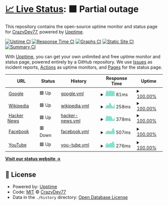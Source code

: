 # [📈 Live Status](https://CrazyDev77.github.io/status-page-2): <!--live status--> **🟧 Partial outage**

This repository contains the open-source uptime monitor and status page for [CrazyDev77](https://CrazyDev77.github.io/status-page-2), powered by [Upptime](https://github.com/upptime/upptime).

[![Uptime CI](https://github.com/CrazyDev77/status-page-2/workflows/Uptime%20CI/badge.svg)](https://github.com/CrazyDev77/status-page-2/actions?query=workflow%3A%22Uptime+CI%22)
[![Response Time CI](https://github.com/CrazyDev77/status-page-2/workflows/Response%20Time%20CI/badge.svg)](https://github.com/CrazyDev77/status-page-2/actions?query=workflow%3A%22Response+Time+CI%22)
[![Graphs CI](https://github.com/CrazyDev77/status-page-2/workflows/Graphs%20CI/badge.svg)](https://github.com/CrazyDev77/status-page-2/actions?query=workflow%3A%22Graphs+CI%22)
[![Static Site CI](https://github.com/CrazyDev77/status-page-2/workflows/Static%20Site%20CI/badge.svg)](https://github.com/CrazyDev77/status-page-2/actions?query=workflow%3A%22Static+Site+CI%22)
[![Summary CI](https://github.com/CrazyDev77/status-page-2/workflows/Summary%20CI/badge.svg)](https://github.com/CrazyDev77/status-page-2/actions?query=workflow%3A%22Summary+CI%22)

With [Upptime](https://upptime.js.org), you can get your own unlimited and free uptime monitor and status page, powered entirely by a GitHub repository. We use [Issues](https://github.com/CrazyDev77/status-page-2/issues) as incident reports, [Actions](https://github.com/CrazyDev77/status-page-2/actions) as uptime monitors, and [Pages](https://CrazyDev77.github.io/status-page-2) for the status page.

<!--start: status pages-->
<!-- This summary is generated by Upptime (https://github.com/upptime/upptime) -->
<!-- Do not edit this manually, your changes will be overwritten -->
<!-- prettier-ignore -->
| URL | Status | History | Response Time | Uptime |
| --- | ------ | ------- | ------------- | ------ |
| <img alt="" src="https://icons.duckduckgo.com/ip3/www.google.com.ico" height="13"> [Google](https://www.google.com) | 🟩 Up | [google.yml](https://github.com/CrazyDev77/status-page-2/commits/HEAD/history/google.yml) | <details><summary><img alt="Response time graph" src="./graphs/google/response-time-week.png" height="20"> 81ms</summary><br><a href="https://CrazyDev77.github.io/status-page-2/history/google"><img alt="Response time 112" src="https://img.shields.io/endpoint?url=https%3A%2F%2Fraw.githubusercontent.com%2FCrazyDev77%2Fstatus-page-2%2FHEAD%2Fapi%2Fgoogle%2Fresponse-time.json"></a><br><a href="https://CrazyDev77.github.io/status-page-2/history/google"><img alt="24-hour response time 0" src="https://img.shields.io/endpoint?url=https%3A%2F%2Fraw.githubusercontent.com%2FCrazyDev77%2Fstatus-page-2%2FHEAD%2Fapi%2Fgoogle%2Fresponse-time-day.json"></a><br><a href="https://CrazyDev77.github.io/status-page-2/history/google"><img alt="7-day response time 81" src="https://img.shields.io/endpoint?url=https%3A%2F%2Fraw.githubusercontent.com%2FCrazyDev77%2Fstatus-page-2%2FHEAD%2Fapi%2Fgoogle%2Fresponse-time-week.json"></a><br><a href="https://CrazyDev77.github.io/status-page-2/history/google"><img alt="30-day response time 127" src="https://img.shields.io/endpoint?url=https%3A%2F%2Fraw.githubusercontent.com%2FCrazyDev77%2Fstatus-page-2%2FHEAD%2Fapi%2Fgoogle%2Fresponse-time-month.json"></a><br><a href="https://CrazyDev77.github.io/status-page-2/history/google"><img alt="1-year response time 114" src="https://img.shields.io/endpoint?url=https%3A%2F%2Fraw.githubusercontent.com%2FCrazyDev77%2Fstatus-page-2%2FHEAD%2Fapi%2Fgoogle%2Fresponse-time-year.json"></a></details> | <details><summary><a href="https://CrazyDev77.github.io/status-page-2/history/google">100.00%</a></summary><a href="https://CrazyDev77.github.io/status-page-2/history/google"><img alt="All-time uptime 100.00%" src="https://img.shields.io/endpoint?url=https%3A%2F%2Fraw.githubusercontent.com%2FCrazyDev77%2Fstatus-page-2%2FHEAD%2Fapi%2Fgoogle%2Fuptime.json"></a><br><a href="https://CrazyDev77.github.io/status-page-2/history/google"><img alt="24-hour uptime 100.00%" src="https://img.shields.io/endpoint?url=https%3A%2F%2Fraw.githubusercontent.com%2FCrazyDev77%2Fstatus-page-2%2FHEAD%2Fapi%2Fgoogle%2Fuptime-day.json"></a><br><a href="https://CrazyDev77.github.io/status-page-2/history/google"><img alt="7-day uptime 100.00%" src="https://img.shields.io/endpoint?url=https%3A%2F%2Fraw.githubusercontent.com%2FCrazyDev77%2Fstatus-page-2%2FHEAD%2Fapi%2Fgoogle%2Fuptime-week.json"></a><br><a href="https://CrazyDev77.github.io/status-page-2/history/google"><img alt="30-day uptime 100.00%" src="https://img.shields.io/endpoint?url=https%3A%2F%2Fraw.githubusercontent.com%2FCrazyDev77%2Fstatus-page-2%2FHEAD%2Fapi%2Fgoogle%2Fuptime-month.json"></a><br><a href="https://CrazyDev77.github.io/status-page-2/history/google"><img alt="1-year uptime 99.99%" src="https://img.shields.io/endpoint?url=https%3A%2F%2Fraw.githubusercontent.com%2FCrazyDev77%2Fstatus-page-2%2FHEAD%2Fapi%2Fgoogle%2Fuptime-year.json"></a></details>
| <img alt="" src="https://icons.duckduckgo.com/ip3/en.wikipedia.org.ico" height="13"> [Wikipedia](https://en.wikipedia.org) | 🟩 Up | [wikipedia.yml](https://github.com/CrazyDev77/status-page-2/commits/HEAD/history/wikipedia.yml) | <details><summary><img alt="Response time graph" src="./graphs/wikipedia/response-time-week.png" height="20"> 258ms</summary><br><a href="https://CrazyDev77.github.io/status-page-2/history/wikipedia"><img alt="Response time 217" src="https://img.shields.io/endpoint?url=https%3A%2F%2Fraw.githubusercontent.com%2FCrazyDev77%2Fstatus-page-2%2FHEAD%2Fapi%2Fwikipedia%2Fresponse-time.json"></a><br><a href="https://CrazyDev77.github.io/status-page-2/history/wikipedia"><img alt="24-hour response time 0" src="https://img.shields.io/endpoint?url=https%3A%2F%2Fraw.githubusercontent.com%2FCrazyDev77%2Fstatus-page-2%2FHEAD%2Fapi%2Fwikipedia%2Fresponse-time-day.json"></a><br><a href="https://CrazyDev77.github.io/status-page-2/history/wikipedia"><img alt="7-day response time 258" src="https://img.shields.io/endpoint?url=https%3A%2F%2Fraw.githubusercontent.com%2FCrazyDev77%2Fstatus-page-2%2FHEAD%2Fapi%2Fwikipedia%2Fresponse-time-week.json"></a><br><a href="https://CrazyDev77.github.io/status-page-2/history/wikipedia"><img alt="30-day response time 300" src="https://img.shields.io/endpoint?url=https%3A%2F%2Fraw.githubusercontent.com%2FCrazyDev77%2Fstatus-page-2%2FHEAD%2Fapi%2Fwikipedia%2Fresponse-time-month.json"></a><br><a href="https://CrazyDev77.github.io/status-page-2/history/wikipedia"><img alt="1-year response time 223" src="https://img.shields.io/endpoint?url=https%3A%2F%2Fraw.githubusercontent.com%2FCrazyDev77%2Fstatus-page-2%2FHEAD%2Fapi%2Fwikipedia%2Fresponse-time-year.json"></a></details> | <details><summary><a href="https://CrazyDev77.github.io/status-page-2/history/wikipedia">100.00%</a></summary><a href="https://CrazyDev77.github.io/status-page-2/history/wikipedia"><img alt="All-time uptime 100.00%" src="https://img.shields.io/endpoint?url=https%3A%2F%2Fraw.githubusercontent.com%2FCrazyDev77%2Fstatus-page-2%2FHEAD%2Fapi%2Fwikipedia%2Fuptime.json"></a><br><a href="https://CrazyDev77.github.io/status-page-2/history/wikipedia"><img alt="24-hour uptime 100.00%" src="https://img.shields.io/endpoint?url=https%3A%2F%2Fraw.githubusercontent.com%2FCrazyDev77%2Fstatus-page-2%2FHEAD%2Fapi%2Fwikipedia%2Fuptime-day.json"></a><br><a href="https://CrazyDev77.github.io/status-page-2/history/wikipedia"><img alt="7-day uptime 100.00%" src="https://img.shields.io/endpoint?url=https%3A%2F%2Fraw.githubusercontent.com%2FCrazyDev77%2Fstatus-page-2%2FHEAD%2Fapi%2Fwikipedia%2Fuptime-week.json"></a><br><a href="https://CrazyDev77.github.io/status-page-2/history/wikipedia"><img alt="30-day uptime 100.00%" src="https://img.shields.io/endpoint?url=https%3A%2F%2Fraw.githubusercontent.com%2FCrazyDev77%2Fstatus-page-2%2FHEAD%2Fapi%2Fwikipedia%2Fuptime-month.json"></a><br><a href="https://CrazyDev77.github.io/status-page-2/history/wikipedia"><img alt="1-year uptime 100.00%" src="https://img.shields.io/endpoint?url=https%3A%2F%2Fraw.githubusercontent.com%2FCrazyDev77%2Fstatus-page-2%2FHEAD%2Fapi%2Fwikipedia%2Fuptime-year.json"></a></details>
| <img alt="" src="https://icons.duckduckgo.com/ip3/news.ycombinator.com.ico" height="13"> [Hacker News](https://news.ycombinator.com) | 🟩 Up | [hacker-news.yml](https://github.com/CrazyDev77/status-page-2/commits/HEAD/history/hacker-news.yml) | <details><summary><img alt="Response time graph" src="./graphs/hacker-news/response-time-week.png" height="20"> 378ms</summary><br><a href="https://CrazyDev77.github.io/status-page-2/history/hacker-news"><img alt="Response time 357" src="https://img.shields.io/endpoint?url=https%3A%2F%2Fraw.githubusercontent.com%2FCrazyDev77%2Fstatus-page-2%2FHEAD%2Fapi%2Fhacker-news%2Fresponse-time.json"></a><br><a href="https://CrazyDev77.github.io/status-page-2/history/hacker-news"><img alt="24-hour response time 0" src="https://img.shields.io/endpoint?url=https%3A%2F%2Fraw.githubusercontent.com%2FCrazyDev77%2Fstatus-page-2%2FHEAD%2Fapi%2Fhacker-news%2Fresponse-time-day.json"></a><br><a href="https://CrazyDev77.github.io/status-page-2/history/hacker-news"><img alt="7-day response time 378" src="https://img.shields.io/endpoint?url=https%3A%2F%2Fraw.githubusercontent.com%2FCrazyDev77%2Fstatus-page-2%2FHEAD%2Fapi%2Fhacker-news%2Fresponse-time-week.json"></a><br><a href="https://CrazyDev77.github.io/status-page-2/history/hacker-news"><img alt="30-day response time 343" src="https://img.shields.io/endpoint?url=https%3A%2F%2Fraw.githubusercontent.com%2FCrazyDev77%2Fstatus-page-2%2FHEAD%2Fapi%2Fhacker-news%2Fresponse-time-month.json"></a><br><a href="https://CrazyDev77.github.io/status-page-2/history/hacker-news"><img alt="1-year response time 374" src="https://img.shields.io/endpoint?url=https%3A%2F%2Fraw.githubusercontent.com%2FCrazyDev77%2Fstatus-page-2%2FHEAD%2Fapi%2Fhacker-news%2Fresponse-time-year.json"></a></details> | <details><summary><a href="https://CrazyDev77.github.io/status-page-2/history/hacker-news">100.00%</a></summary><a href="https://CrazyDev77.github.io/status-page-2/history/hacker-news"><img alt="All-time uptime 99.97%" src="https://img.shields.io/endpoint?url=https%3A%2F%2Fraw.githubusercontent.com%2FCrazyDev77%2Fstatus-page-2%2FHEAD%2Fapi%2Fhacker-news%2Fuptime.json"></a><br><a href="https://CrazyDev77.github.io/status-page-2/history/hacker-news"><img alt="24-hour uptime 100.00%" src="https://img.shields.io/endpoint?url=https%3A%2F%2Fraw.githubusercontent.com%2FCrazyDev77%2Fstatus-page-2%2FHEAD%2Fapi%2Fhacker-news%2Fuptime-day.json"></a><br><a href="https://CrazyDev77.github.io/status-page-2/history/hacker-news"><img alt="7-day uptime 100.00%" src="https://img.shields.io/endpoint?url=https%3A%2F%2Fraw.githubusercontent.com%2FCrazyDev77%2Fstatus-page-2%2FHEAD%2Fapi%2Fhacker-news%2Fuptime-week.json"></a><br><a href="https://CrazyDev77.github.io/status-page-2/history/hacker-news"><img alt="30-day uptime 100.00%" src="https://img.shields.io/endpoint?url=https%3A%2F%2Fraw.githubusercontent.com%2FCrazyDev77%2Fstatus-page-2%2FHEAD%2Fapi%2Fhacker-news%2Fuptime-month.json"></a><br><a href="https://CrazyDev77.github.io/status-page-2/history/hacker-news"><img alt="1-year uptime 99.92%" src="https://img.shields.io/endpoint?url=https%3A%2F%2Fraw.githubusercontent.com%2FCrazyDev77%2Fstatus-page-2%2FHEAD%2Fapi%2Fhacker-news%2Fuptime-year.json"></a></details>
| <img alt="" src="https://icons.duckduckgo.com/ip3/facebook.com.ico" height="13"> [Facebook](https://facebook.com) | 🟥 Down | [facebook.yml](https://github.com/CrazyDev77/status-page-2/commits/HEAD/history/facebook.yml) | <details><summary><img alt="Response time graph" src="./graphs/facebook/response-time-week.png" height="20"> 507ms</summary><br><a href="https://CrazyDev77.github.io/status-page-2/history/facebook"><img alt="Response time 478" src="https://img.shields.io/endpoint?url=https%3A%2F%2Fraw.githubusercontent.com%2FCrazyDev77%2Fstatus-page-2%2FHEAD%2Fapi%2Ffacebook%2Fresponse-time.json"></a><br><a href="https://CrazyDev77.github.io/status-page-2/history/facebook"><img alt="24-hour response time 0" src="https://img.shields.io/endpoint?url=https%3A%2F%2Fraw.githubusercontent.com%2FCrazyDev77%2Fstatus-page-2%2FHEAD%2Fapi%2Ffacebook%2Fresponse-time-day.json"></a><br><a href="https://CrazyDev77.github.io/status-page-2/history/facebook"><img alt="7-day response time 507" src="https://img.shields.io/endpoint?url=https%3A%2F%2Fraw.githubusercontent.com%2FCrazyDev77%2Fstatus-page-2%2FHEAD%2Fapi%2Ffacebook%2Fresponse-time-week.json"></a><br><a href="https://CrazyDev77.github.io/status-page-2/history/facebook"><img alt="30-day response time 577" src="https://img.shields.io/endpoint?url=https%3A%2F%2Fraw.githubusercontent.com%2FCrazyDev77%2Fstatus-page-2%2FHEAD%2Fapi%2Ffacebook%2Fresponse-time-month.json"></a><br><a href="https://CrazyDev77.github.io/status-page-2/history/facebook"><img alt="1-year response time 510" src="https://img.shields.io/endpoint?url=https%3A%2F%2Fraw.githubusercontent.com%2FCrazyDev77%2Fstatus-page-2%2FHEAD%2Fapi%2Ffacebook%2Fresponse-time-year.json"></a></details> | <details><summary><a href="https://CrazyDev77.github.io/status-page-2/history/facebook">100.00%</a></summary><a href="https://CrazyDev77.github.io/status-page-2/history/facebook"><img alt="All-time uptime 99.99%" src="https://img.shields.io/endpoint?url=https%3A%2F%2Fraw.githubusercontent.com%2FCrazyDev77%2Fstatus-page-2%2FHEAD%2Fapi%2Ffacebook%2Fuptime.json"></a><br><a href="https://CrazyDev77.github.io/status-page-2/history/facebook"><img alt="24-hour uptime 99.99%" src="https://img.shields.io/endpoint?url=https%3A%2F%2Fraw.githubusercontent.com%2FCrazyDev77%2Fstatus-page-2%2FHEAD%2Fapi%2Ffacebook%2Fuptime-day.json"></a><br><a href="https://CrazyDev77.github.io/status-page-2/history/facebook"><img alt="7-day uptime 100.00%" src="https://img.shields.io/endpoint?url=https%3A%2F%2Fraw.githubusercontent.com%2FCrazyDev77%2Fstatus-page-2%2FHEAD%2Fapi%2Ffacebook%2Fuptime-week.json"></a><br><a href="https://CrazyDev77.github.io/status-page-2/history/facebook"><img alt="30-day uptime 100.00%" src="https://img.shields.io/endpoint?url=https%3A%2F%2Fraw.githubusercontent.com%2FCrazyDev77%2Fstatus-page-2%2FHEAD%2Fapi%2Ffacebook%2Fuptime-month.json"></a><br><a href="https://CrazyDev77.github.io/status-page-2/history/facebook"><img alt="1-year uptime 100.00%" src="https://img.shields.io/endpoint?url=https%3A%2F%2Fraw.githubusercontent.com%2FCrazyDev77%2Fstatus-page-2%2FHEAD%2Fapi%2Ffacebook%2Fuptime-year.json"></a></details>
| <img alt="" src="https://icons.duckduckgo.com/ip3/youtube.com.ico" height="13"> [YouTube](https://youtube.com) | 🟩 Up | [you-tube.yml](https://github.com/CrazyDev77/status-page-2/commits/HEAD/history/you-tube.yml) | <details><summary><img alt="Response time graph" src="./graphs/you-tube/response-time-week.png" height="20"> 276ms</summary><br><a href="https://CrazyDev77.github.io/status-page-2/history/you-tube"><img alt="Response time 418" src="https://img.shields.io/endpoint?url=https%3A%2F%2Fraw.githubusercontent.com%2FCrazyDev77%2Fstatus-page-2%2FHEAD%2Fapi%2Fyou-tube%2Fresponse-time.json"></a><br><a href="https://CrazyDev77.github.io/status-page-2/history/you-tube"><img alt="24-hour response time 0" src="https://img.shields.io/endpoint?url=https%3A%2F%2Fraw.githubusercontent.com%2FCrazyDev77%2Fstatus-page-2%2FHEAD%2Fapi%2Fyou-tube%2Fresponse-time-day.json"></a><br><a href="https://CrazyDev77.github.io/status-page-2/history/you-tube"><img alt="7-day response time 276" src="https://img.shields.io/endpoint?url=https%3A%2F%2Fraw.githubusercontent.com%2FCrazyDev77%2Fstatus-page-2%2FHEAD%2Fapi%2Fyou-tube%2Fresponse-time-week.json"></a><br><a href="https://CrazyDev77.github.io/status-page-2/history/you-tube"><img alt="30-day response time 291" src="https://img.shields.io/endpoint?url=https%3A%2F%2Fraw.githubusercontent.com%2FCrazyDev77%2Fstatus-page-2%2FHEAD%2Fapi%2Fyou-tube%2Fresponse-time-month.json"></a><br><a href="https://CrazyDev77.github.io/status-page-2/history/you-tube"><img alt="1-year response time 414" src="https://img.shields.io/endpoint?url=https%3A%2F%2Fraw.githubusercontent.com%2FCrazyDev77%2Fstatus-page-2%2FHEAD%2Fapi%2Fyou-tube%2Fresponse-time-year.json"></a></details> | <details><summary><a href="https://CrazyDev77.github.io/status-page-2/history/you-tube">100.00%</a></summary><a href="https://CrazyDev77.github.io/status-page-2/history/you-tube"><img alt="All-time uptime 100.00%" src="https://img.shields.io/endpoint?url=https%3A%2F%2Fraw.githubusercontent.com%2FCrazyDev77%2Fstatus-page-2%2FHEAD%2Fapi%2Fyou-tube%2Fuptime.json"></a><br><a href="https://CrazyDev77.github.io/status-page-2/history/you-tube"><img alt="24-hour uptime 100.00%" src="https://img.shields.io/endpoint?url=https%3A%2F%2Fraw.githubusercontent.com%2FCrazyDev77%2Fstatus-page-2%2FHEAD%2Fapi%2Fyou-tube%2Fuptime-day.json"></a><br><a href="https://CrazyDev77.github.io/status-page-2/history/you-tube"><img alt="7-day uptime 100.00%" src="https://img.shields.io/endpoint?url=https%3A%2F%2Fraw.githubusercontent.com%2FCrazyDev77%2Fstatus-page-2%2FHEAD%2Fapi%2Fyou-tube%2Fuptime-week.json"></a><br><a href="https://CrazyDev77.github.io/status-page-2/history/you-tube"><img alt="30-day uptime 100.00%" src="https://img.shields.io/endpoint?url=https%3A%2F%2Fraw.githubusercontent.com%2FCrazyDev77%2Fstatus-page-2%2FHEAD%2Fapi%2Fyou-tube%2Fuptime-month.json"></a><br><a href="https://CrazyDev77.github.io/status-page-2/history/you-tube"><img alt="1-year uptime 100.00%" src="https://img.shields.io/endpoint?url=https%3A%2F%2Fraw.githubusercontent.com%2FCrazyDev77%2Fstatus-page-2%2FHEAD%2Fapi%2Fyou-tube%2Fuptime-year.json"></a></details>

<!--end: status pages-->

[**Visit our status website →**](https://CrazyDev77.github.io/status-page-2)

## 📄 License

- Powered by: [Upptime](https://github.com/upptime/upptime)
- Code: [MIT](./LICENSE) © [CrazyDev77](https://CrazyDev77.github.io/status-page-2)
- Data in the `./history` directory: [Open Database License](https://opendatacommons.org/licenses/odbl/1-0/)
